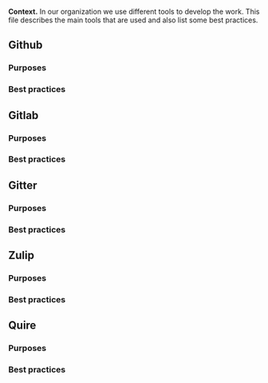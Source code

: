**Context.** In our organization we use different tools to develop the work. This file describes the main tools that are used and also list some best practices.

## Github

### Purposes

### Best practices

## Gitlab

### Purposes

### Best practices

## Gitter

### Purposes

### Best practices

## Zulip

### Purposes

### Best practices

## Quire

### Purposes

### Best practices
